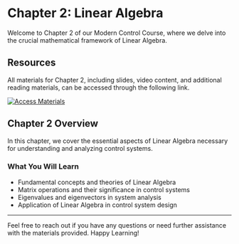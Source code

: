 # Chapter 2: Linear Algebra

Welcome to Chapter 2 of our Modern Control Course, where we delve into the crucial mathematical framework of Linear Algebra.

## Resources

All materials for Chapter 2, including slides, video content, and additional reading materials, can be accessed through the following link.

[![Access Materials](https://img.shields.io/badge/Access%20Materials-Google%20Drive-blue?style=for-the-badge&logo=google-drive)](https://drive.google.com/drive/folders/1xbNpw5BPaCoYOznh6n0AKL4YybUdkZX4?usp=sharing)

## Chapter 2 Overview

In this chapter, we cover the essential aspects of Linear Algebra necessary for understanding and analyzing control systems.

### What You Will Learn

- Fundamental concepts and theories of Linear Algebra
- Matrix operations and their significance in control systems
- Eigenvalues and eigenvectors in system analysis
- Application of Linear Algebra in control system design

---

Feel free to reach out if you have any questions or need further assistance with the materials provided. Happy Learning!
